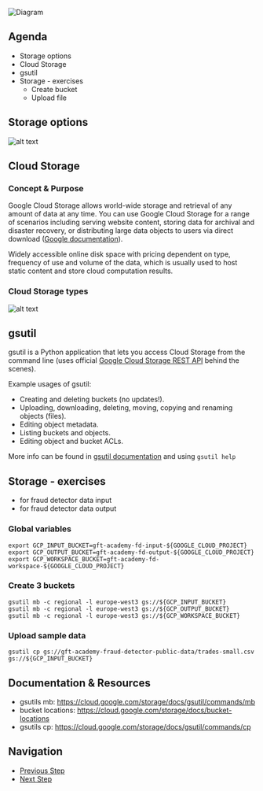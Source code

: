 ![Diagram](https://github.com/gft-academy-pl/gcp-anti-fraud-detector/blob/master/assets/storage-highlight.png?raw=true)

## Agenda
- Storage options
- Cloud Storage
- gsutil 
- Storage - exercises
  - Create bucket
  - Upload file 

## Storage options
![alt text][storage_options]

[storage_options]: https://cloud.google.com/images/storage-options/flowchart.svg "https://cloud.google.com/images/storage-options/flowchart.svg"

## Cloud Storage

### Concept & Purpose

Google Cloud Storage allows world-wide storage and retrieval of any amount of data at any time. You can use Google Cloud Storage for a range of scenarios including serving website content, storing data for archival and disaster recovery, or distributing large data objects to users via direct download ([Google documentation]).

Widely accessible online disk space with pricing dependent on type, frequency of use and volume of the data, which is usually used to host static content and store cloud computation results.

### Cloud Storage types
![alt text][storage_types]

[Google documentation]: https://cloud.google.com/storage/docs/
[storage_types]: https://cloud.google.com/images/storage/storage-classes-desktop.svg "https://cloud.google.com/images/storage/storage-classes-desktop.svg"

## gsutil 

gsutil is a Python application that lets you access Cloud Storage from the command line (uses official [Google Cloud Storage REST API](https://cloud.google.com/storage/docs/apis) behind the scenes).

Example usages of gsutil:
* Creating and deleting buckets (no updates!).
* Uploading, downloading, deleting, moving, copying and renaming objects (files).
* Editing object metadata.
* Listing buckets and objects.
* Editing object and bucket ACLs.

More info can be found in [gsutil documentation](https://cloud.google.com/storage/docs/gsutil) and using `gsutil help`

## Storage - exercises
 - for fraud detector data input
 - for fraud detector data output

### Global variables

```
export GCP_INPUT_BUCKET=gft-academy-fd-input-${GOOGLE_CLOUD_PROJECT}
export GCP_OUTPUT_BUCKET=gft-academy-fd-output-${GOOGLE_CLOUD_PROJECT}
export GCP_WORKSPACE_BUCKET=gft-academy-fd-workspace-${GOOGLE_CLOUD_PROJECT}
```

### Create 3 buckets
 
```
gsutil mb -c regional -l europe-west3 gs://${GCP_INPUT_BUCKET}
gsutil mb -c regional -l europe-west3 gs://${GCP_OUTPUT_BUCKET}
gsutil mb -c regional -l europe-west3 gs://${GCP_WORKSPACE_BUCKET}
```

### Upload sample data

```
gsutil cp gs://gft-academy-fraud-detector-public-data/trades-small.csv gs://${GCP_INPUT_BUCKET}
```

## Documentation & Resources
- gsutils mb: https://cloud.google.com/storage/docs/gsutil/commands/mb 
- bucket locations: https://cloud.google.com/storage/docs/bucket-locations
- gsutils cp: https://cloud.google.com/storage/docs/gsutil/commands/cp

## Navigation

- [Previous Step](./00-init.md)
- [Next Step](./02-dataflow.md)
